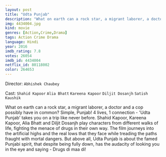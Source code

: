 ```yaml
---
layout: post
title: "Udta Punjab"
description: "What on earth can a rock star, a migrant laborer, a doctor and a cop possibly have in common? Simple, Punjab! 4 lives, 1 connection - 'Udta Punjab' takes you on a trip like never before. Shahid Kapoor, Kareena Kapoor, Alia Bhatt and Diljit Dosanjh play characters from different walks of life, fighting the menace of drugs in their own way. The film journeys into the artificial highs and the real lows that they face while treading the paths fraught with mortal dangers. But above all, Udta Punjab is about the famed Punjabi spirit, that despite being fully down.."
img: 4434004.jpg
kind: movie
genres: [Action,Crime,Drama]
tags: Action Crime Drama 
language: Hindi
year: 2016
imdb_rating: 7.8
votes: 26054
imdb_id: 4434004
netflix_id: 80118002
color: 264653
---
```

Director: `Abhishek Chaubey`  

Cast: `Shahid Kapoor` `Alia Bhatt` `Kareena Kapoor` `Diljit Dosanjh` `Satish Kaushik` 

What on earth can a rock star, a migrant laborer, a doctor and a cop possibly have in common? Simple, Punjab! 4 lives, 1 connection - 'Udta Punjab' takes you on a trip like never before. Shahid Kapoor, Kareena Kapoor, Alia Bhatt and Diljit Dosanjh play characters from different walks of life, fighting the menace of drugs in their own way. The film journeys into the artificial highs and the real lows that they face while treading the paths fraught with mortal dangers. But above all, Udta Punjab is about the famed Punjabi spirit, that despite being fully down, has the audacity of looking you in the eye and saying - Drugs di maa di!